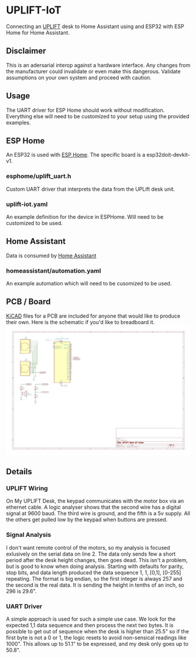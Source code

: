 # UPLIFT-IoT
Connecting an [UPLIFT](https://www.upliftdesk.com/) desk to Home Assistant using and ESP32 with ESP Home for Home Assistant.

## Disclaimer
This is an adersarial interop against a hardware interface. Any changes from the manufacturer could invalidate or even make this dangerous. Validate assumptions on your own system and proceed with caution. 

## Usage
The UART driver for ESP Home should work without modification. Everything else will need to be customized to your setup using the provided examples.

## ESP Home
An ESP32 is used with [ESP Home](https://esphome.io/). The specific board is a esp32doit-devkit-v1.
### esphome/uplift_uart.h
Custom UART driver that interprets the data from the UPLift desk unit.
### uplift-iot.yaml
An example definition for the device in ESPHome. Will need to be customized to be used.

## Home Assistant
Data is consumed by [Home Assistant](https://www.home-assistant.io/)
### homeassistant/automation.yaml 
An example automation which will need to be cusomized to be used.

## PCB / Board
[KiCAD](https://www.kicad.org/) files for a PCB are included for anyone that would like to produce their own. Here is the schematic if you'd like to breadboard it.
![schematic](board/schematic.jpg)

## Details
### UPLIFT Wiring
On My UPLIFT Desk, the keypad communicates with the motor box via an ethernet cable. A logic analyser shows that the second wire has a digital signal at 9600 baud. The third wire is ground, and the fifth is a 5v supply. All the others get pulled low by the keypad when buttons are pressed.
### Signal Analysis
I don't want remote control of the motors, so my analysis is focused exlusively on the serial data on line 2.
The data only sends few a short period after the desk height changes, then goes dead. This isn't a problem, but is good to know when doing analysis.
Starting with defaults for parity, stop bits, and data length produced the data sequence 1, 1, [0,1], [0-255] repeating. The format is big endian, so the first integer is always 257 and the second is the real data. It is sending the height in tenths of an inch, so 296 is 29.6".
### UART Driver
A simple approach is used for such a simple use case. We look for the expected 1,1 data sequence and then process the next two bytes. It is possible to get out of sequence when the desk is higher than 25.5" so if the first byte is not a 0 or 1, the logic resets to avoid non-sensical readings like 1000". This allows up to 51.1" to be expressed, and my desk only goes up to 50.8".